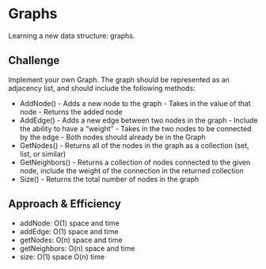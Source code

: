 # Graphs
Learning a new data structure: graphs.

## Challenge
Implement your own Graph. The graph should be represented as an adjacency list, and should include the following methods:
* AddNode() - Adds a new node to the graph - Takes in the value of that node - Returns the added node
* AddEdge() - Adds a new edge between two nodes in the graph - Include the ability to have a “weight” - Takes in the two nodes to be connected by the edge - Both nodes should already be in the Graph
* GetNodes() - Returns all of the nodes in the graph as a collection (set, list, or similar)
* GetNeighbors() - Returns a collection of nodes connected to the given node, include the weight of the connection in the returned collection
* Size() - Returns the total number of nodes in the graph

## Approach & Efficiency

* addNode: O(1) space and time
* addEdge: O(1) space and time
* getNodes: O(n) space and time
* getNeighbors: O(n) space and time
* size: O(1) space O(n) time


